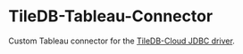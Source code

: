 # TileDB-Tableau-Connector
Custom Tableau connector for the [TileDB-Cloud JDBC driver](https://github.com/TileDB-Inc/TileDB-Cloud-JDBC).
